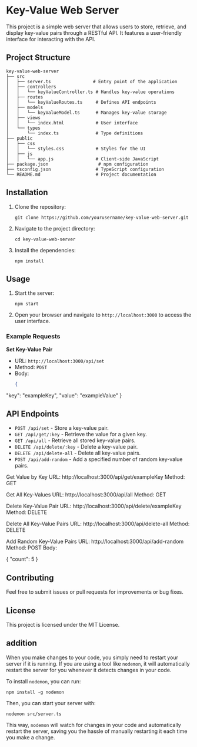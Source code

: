 # Key-Value Web Server

This project is a simple web server that allows users to store, retrieve, and display key-value pairs through a RESTful API. It features a user-friendly interface for interacting with the API.

## Project Structure

```
key-value-web-server
├── src
│   ├── server.ts                # Entry point of the application
│   ├── controllers
│   │   └── keyValueController.ts # Handles key-value operations
│   ├── routes
│   │   └── keyValueRoutes.ts     # Defines API endpoints
│   ├── models
│   │   └── keyValueModel.ts      # Manages key-value storage
│   ├── views
│   │   └── index.html            # User interface
│   └── types
│       └── index.ts              # Type definitions
├── public
│   ├── css
│   │   └── styles.css            # Styles for the UI
│   ├── js
│   │   └── app.js                # Client-side JavaScript
├── package.json                   # npm configuration
├── tsconfig.json                 # TypeScript configuration
└── README.md                     # Project documentation
```

## Installation

1. Clone the repository:
   ```
   git clone https://github.com/yourusername/key-value-web-server.git
   ```
2. Navigate to the project directory:
   ```
   cd key-value-web-server
   ```
3. Install the dependencies:
   ```
   npm install
   ```



## Usage

1. Start the server:
   ```
   npm start
   ```
2. Open your browser and navigate to `http://localhost:3000` to access the user interface.

### Example Requests

**Set Key-Value Pair**
- URL: `http://localhost:3000/api/set`
- Method: `POST`
- Body:
  ```json
  {
 "key": "exampleKey",
 "value": "exampleValue"
  }

## API Endpoints

- `POST /api/set` - Store a key-value pair.
- `GET /api/get/:key` - Retrieve the value for a given key.
- `GET /api/all` - Retrieve all stored key-value pairs.
- `DELETE /api/delete/:key` - Delete a key-value pair.
- `DELETE /api/delete-all` - Delete all key-value pairs.
- `POST /api/add-random` - Add a specified number of random key-value pairs.

Get Value by Key
URL: http://localhost:3000/api/get/exampleKey
Method: GET

Get All Key-Values
URL: http://localhost:3000/api/all
Method: GET

Delete Key-Value Pair
URL: http://localhost:3000/api/delete/exampleKey
Method: DELETE

Delete All Key-Value Pairs
URL: http://localhost:3000/api/delete-all
Method: DELETE

Add Random Key-Value Pairs
URL: http://localhost:3000/api/add-random
Method: POST
Body:

{
  "count": 5
}

## Contributing

Feel free to submit issues or pull requests for improvements or bug fixes. 

## License

This project is licensed under the MIT License.

## addition

When you make changes to your code, you simply need to restart your server if it is running. If you are using a tool like `nodemon`, it will automatically restart the server for you whenever it detects changes in your code. 

To install `nodemon`, you can run:
```
npm install -g nodemon
```

Then, you can start your server with:
```
nodemon src/server.ts
```

This way, `nodemon` will watch for changes in your code and automatically restart the server, saving you the hassle of manually restarting it each time you make a change.